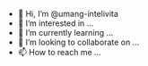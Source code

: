 - 👋 Hi, I’m @umang-intelivita
- 👀 I’m interested in ...
- 🌱 I’m currently learning ...
- 💞️ I’m looking to collaborate on ...
- 📫 How to reach me ...

<!---
umang-intelivita/umang-intelivita is a ✨ special ✨ repository because its `README.md` (this file) appears on your GitHub profile.
You can click the Preview link to take a look at your changes.
--->
